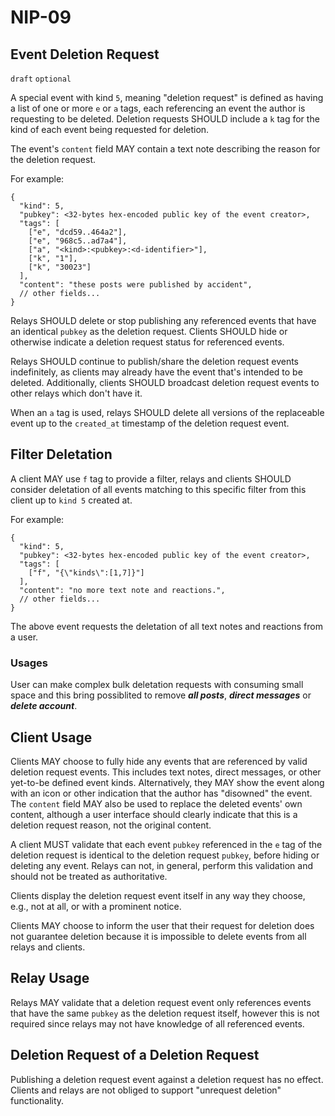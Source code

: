 NIP-09
======

Event Deletion Request
----------------------

`draft` `optional`

A special event with kind `5`, meaning "deletion request" is defined as having a list of one or more `e` or `a` tags, each referencing an event the author is requesting to be deleted. Deletion requests SHOULD include a `k` tag for the kind of each event being requested for deletion.

The event's `content` field MAY contain a text note describing the reason for the deletion request.

For example:

```jsonc
{
  "kind": 5,
  "pubkey": <32-bytes hex-encoded public key of the event creator>,
  "tags": [
    ["e", "dcd59..464a2"],
    ["e", "968c5..ad7a4"],
    ["a", "<kind>:<pubkey>:<d-identifier>"],
    ["k", "1"],
    ["k", "30023"]
  ],
  "content": "these posts were published by accident",
  // other fields...
}
```

Relays SHOULD delete or stop publishing any referenced events that have an identical `pubkey` as the deletion request.  Clients SHOULD hide or otherwise indicate a deletion request status for referenced events.

Relays SHOULD continue to publish/share the deletion request events indefinitely, as clients may already have the event that's intended to be deleted. Additionally, clients SHOULD broadcast deletion request events to other relays which don't have it.

When an `a` tag is used, relays SHOULD delete all versions of the replaceable event up to the `created_at` timestamp of the deletion request event.

## Filter Deletation

A client MAY use `f` tag to provide a filter, relays and clients SHOULD consider deletation of all events matching to this specific filter from this client up to `kind 5` created at.

For example:
```jsonc
{
  "kind": 5,
  "pubkey": <32-bytes hex-encoded public key of the event creator>,
  "tags": [
    ["f", "{\"kinds\":[1,7]}"]
  ],
  "content": "no more text note and reactions.",
  // other fields...
}
```

The above event requests the deletation of all text notes and reactions from a user.

### Usages

User can make complex bulk deletation requests with consuming small space and this bring possiblited to remove ***all posts***, ***direct messages*** or ***delete account***.

## Client Usage

Clients MAY choose to fully hide any events that are referenced by valid deletion request events.  This includes text notes, direct messages, or other yet-to-be defined event kinds.  Alternatively, they MAY show the event along with an icon or other indication that the author has "disowned" the event.  The `content` field MAY also be used to replace the deleted events' own content, although a user interface should clearly indicate that this is a deletion request reason, not the original content.

A client MUST validate that each event `pubkey` referenced in the `e` tag of the deletion request is identical to the deletion request `pubkey`, before hiding or deleting any event.  Relays can not, in general, perform this validation and should not be treated as authoritative.

Clients display the deletion request event itself in any way they choose, e.g., not at all, or with a prominent notice.

Clients MAY choose to inform the user that their request for deletion does not guarantee deletion because it is impossible to delete events from all relays and clients.

## Relay Usage

Relays MAY validate that a deletion request event only references events that have the same `pubkey` as the deletion request itself, however this is not required since relays may not have knowledge of all referenced events.

## Deletion Request of a Deletion Request

Publishing a deletion request event against a deletion request has no effect.  Clients and relays are not obliged to support "unrequest deletion" functionality.
